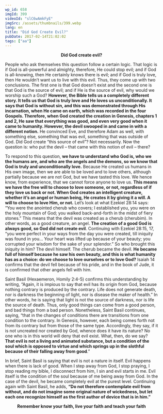 ```yaml
---
wp_id: 658
imgId: 399
videoId: "slC6wAmkFyE"
imgSrc: /assets/thumbnails/399.webp
lang: en
title: "Did God Create Evil?"
pubDate: 2017-02-14T21:02:02
tags: ["aa"]
---
```


<p style="text-align: center;"><strong>Did God create evil? </strong></p>
<p style="text-align: left;">People who ask themselves this question follow a certain logic. That logic is if God is all-powerful and almighty, therefore, He could stop evil; and if God is all-knowing, then He certainly knows there is evil; and if God is truly love, then He wouldn&#8217;t want us to live with this evil. Thus, they come up with two conclusions. The first one is that God doesn&#8217;t exist and the second one is that God is the source of evil; and if He is the source of evil, why would we worship such a God? <strong>However, the Bible tells us a completely different story. It tells us that God is truly love and He loves us unconditionally. It says that God is without sin, and this was demonstrated through His incarnation, when He came on earth, which was recorded in the four Gospels. Therefore, when God created the creation in Genesis, chapters 1 and 2, He saw that everything was good, and even very good when it came to humanity. However, the devil swooped in and came in with a different notion.</strong> He convinced Eve, and therefore Adam as well, with something else, something that was evil, something that was outside of God. Did God create “this source of evil”? Not necessarily. Now the question is: who put the devil &#8211; that came with this notion of evil &#8211; there?</p>
<p>To respond to this question, <strong>we have to understand who God is, who we the humans are, and who are the angels and the demons, so we know that God is truly and unconditionally love.</strong> Because He created us humans in His own image, then we are able to be loved and to love others, although partially because we are not God, but we have tasted this love. We hence know, from experience, that we cannot force anyone to love us. <strong>This means we have the free will to choose to love someone, or not, regardless of if they love us back or not. When God creates an intelligent creature, whether it’s an angel or human being, He creates it by giving it a will. A will to choose to love Him, or not.</strong> Let&#8217;s look at what Ezekiel 28:14 says: &#8220;You were the anointed cherub who covers; I established you, you were on the holy mountain of God; you walked back-and-forth in the midst of fiery stones.&#8221; This means that the devil was created as a cherub (cherubim). In other words, as a good creature, an angel. <strong>The creation of a good God is always good, so God did not create evil</strong>. Continuing with Ezekiel 28:15, 17, &#8220;you were perfect in your ways from the day you were created, till iniquity was found in you&#8230; Your heart was lifted up because of your beauty; you corrupted your wisdom for the sake of your splendor.&#8221; So who brought this iniquity in him? The devil himself. The cherub became the devil. <strong>He became full of himself because he saw his own beauty, and this is what humanity has as a choice: do we choose to love ourselves or to love God?</strong> Isaiah 14 confirms that the devil fell because of his pride, and in the book of Jude, it is confirmed that other angels fell with him.</p>
<p>Saint Basil (Hexaemeron, Homily 2:4-5) confirms this understanding by writing, &#8220;Again, it is impious to say that evil has its origin from God, because nothing contrary is produced by the contrary. Life does not generate death, nor is darkness the beginning of light, nor is disease the maker of health.&#8221; In other words, he is saying that light is not the source of darkness, nor is life the source of death. Thus, only good things can come from a good person, and bad things from a bad person. Nonetheless, Saint Basil continues, saying, &#8220;that in the changes of conditions there are transitions from one condition to the contrary. In Genesis, however, each being comes forth not from its contrary but from those of the same type. Accordingly, they say, if it is not uncreated nor created by God, whence does it have its nature? No one who is in this world will deny that evil exist. What, then, do we say? <strong>That evil is not a living and animated substance, but a condition of the soul which is opposed to virtue and which springs up in the slothful because of their falling away from good</strong>.&#8221;</p>
<p>In brief, Saint Basil is saying that evil is not a nature in itself. Evil happens when there is lack of good. When I step away from God, I stop praying, I stop reading my bible, I disconnect from him, I sin and evil starts in me. Evil itself is the condition of the soul because of me being away from God. In the case of the devil, he became completely evil at the purest level. Continuing again with Saint Basil, he adds, <strong>“Do not therefore contemplate evil from without, and do not imagine some original nature of wickedness, but let each one recognize himself as the first author of device that is in him.”</strong></p>
<p style="text-align: center;"><strong>Remember know your faith, live your faith and teach your faith</strong></p>
<p>&nbsp;</p>
